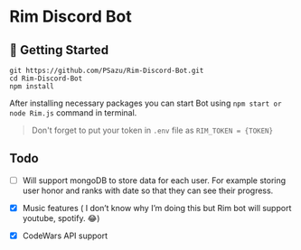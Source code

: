 # Rim Discord Bot 

## 🚀 Getting Started

```
git https://github.com/PSazu/Rim-Discord-Bot.git
cd Rim-Discord-Bot
npm install
```

After installing necessary packages you can start  Bot using `npm start or node Rim.js` command in terminal.

>Don't forget to put your token in `.env` file as `RIM_TOKEN = {TOKEN}`

## Todo 

- [ ] Will support mongoDB to store data for each user. For example storing user honor and ranks with date so that they can see their progress.
- [x] Music features ( I don’t know why I’m doing this but Rim bot will support youtube, spotify. 😂) 
- [x] CodeWars API support 






